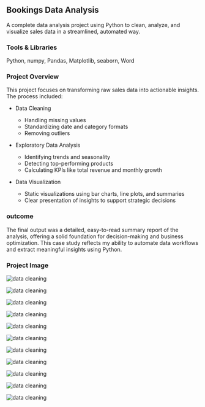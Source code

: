 ## Bookings Data Analysis

A complete data analysis project using Python to clean, analyze, and visualize sales data in a streamlined, automated way.

### Tools & Libraries

Python, 
numpy, 
Pandas, 
Matplotlib, 
seaborn, 
Word

### Project Overview

This project focuses on transforming raw sales data into actionable insights. The process included:

- Data Cleaning
  - Handling missing values  
  - Standardizing date and category formats  
  - Removing outliers

- Exploratory Data Analysis  
  - Identifying trends and seasonality  
  - Detecting top-performing products  
  - Calculating KPIs like total revenue and monthly growth  

- Data Visualization 
  - Static visualizations using bar charts, line plots, and summaries  
  - Clear presentation of insights to support strategic decisions  

### outcome
The final output was a detailed, easy-to-read summary report of the analysis, offering a solid foundation for decision-making and business optimization.
This case study reflects my ability to automate data workflows and extract meaningful insights using Python.

### Project Image

![data cleaning](Project%20Image%20/py_code.png)

![data cleaning](Project%20Image%20/py_code2.png)

![data cleaning](Project%20Image%20/py_data.png)

![data cleaning](Project%20Image%20/py_data2.png)

![data cleaning](Project%20Image%20/report1.png)

![data cleaning](Project%20Image%20/report2.png)

![data cleaning](Project%20Image%20/report4.png)

![data cleaning](Project%20Image%20/report5.png)

![data cleaning](Project%20Image%20/report6.png)

![data cleaning](Project%20Image%20/report7.png)

![data cleaning](Project%20Image%20/report8.png)
